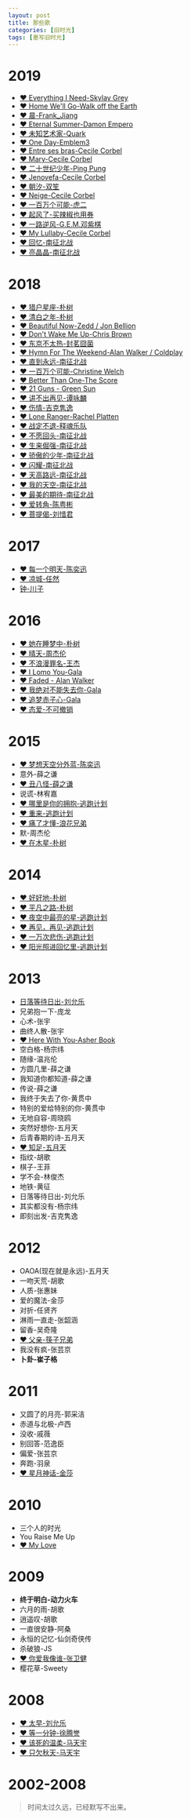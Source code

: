 ```yaml
---
layout: post
title: 那些歌
categories: [旧时光]
tags: [墨写旧时光]
---
```


# 2019

- [❤ Everything I Need-Skylay Grey](http://music.163.com/song?id=1331322055&userid=2539497) 
- [❤ Home We'll Go-Walk off the Earth](http://music.163.com/song?id=35737756&userid=2539497)
- [❤ 晨-Frank_Jiang](http://music.163.com/song?id=472685705&userid=2539497)
- [❤ Eternal Summer-Damon Empero](http://music.163.com/song?id=453185458&userid=2539497)
- [❤ 未知艺术家-Quark](https://music.163.com/#/song?id=40249668&userid=2539497)
- [❤ One Day-Emblem3](http://music.163.com/song?id=27506983&userid=2539497)
- [❤ Entre ses bras-Cecile Corbel](http://music.163.com/song?id=431695403&userid=2539497)
- [❤ Mary-Cecile Corbel](http://music.163.com/song?id=2324639&userid=2539497)
- [❤ 二十世纪少年-Ping Pung](http://music.163.com/song?id=370776&userid=2539497)
- [❤ Jenovefa-Cecile Corbel](https://music.163.com/song?id=26574187&userid=2539497)
- [❤ 朝汐-双笙](https://music.163.com/#/song?id=1316479227)
- [❤ Neige-Cecile Corbel](https://music.163.com/#/song?id=36019606)
- [❤ 一百万个可能-虎二](https://music.163.com/#/song?id=1309814115)
- [❤ 起风了-买辣椒也用券](https://music.163.com/#/song?id=1330348068)
- [❤ 一路逆风-G.E.M.邓紫棋](https://music.163.com/#/song?id=36103237)
- [❤ My Lullaby-Cecile Corbel](https://music.163.com/#/song?id=2324405)
- [❤ 回忆-南征北战](https://music.163.com/#/song?id=438803200)
- [❤ 亮晶晶-南征北战](https://music.163.com/#/song?id=438462852)

# 2018

- [❤ 猎户星座-朴树](https://music.163.com/#/song?id=518896134)
- [❤ 清白之年-朴树](https://music.163.com/#/song?id=475072295)
- [❤ Beautiful Now-Zedd / Jon Bellion](https://music.163.com/#/song?id=32019002)
- [❤ Don't Wake Me Up-Chris Brown](https://music.163.com/#/song?id=20553785)
- [❤ 东京不太热-封茗囧菌](https://music.163.com/#/song?id=34723470)
- [❤ Hymn For The Weekend-Alan Walker / Coldplay](https://music.163.com/#/song?id=419594258)
- [❤ 直到永远-南征北战](https://music.163.com/#/song?id=438462857)
- [❤ 一百万个可能-Christine Welch](https://music.163.com/#/song?id=29722582)
- [❤ Better Than One-The Score](https://music.163.com/#/song?id=31446780)
- [❤ 21 Guns - Green Sun](https://music.163.com/song?id=18127640)
- [❤ 讲不出再见-谭咏麟](https://music.163.com/#/song?id=152392)
- [❤ 伤情-吉克隽逸](http://music.163.com/#/song?id=554245917)
- [❤ Lone Ranger-Rachel Platten](https://music.163.com/#/song?id=29803676)
- [❤ 战定不退-释魂乐队](https://music.163.com/#/artist?id=1105122)
- [❤ 不愿回头-南征北战](http://music.163.com/#/song?id=409302163)
- [❤ 生来倔强-南征北战](https://music.163.com/#/song?id=467595237)
- [❤ 骄傲的少年-南征北战](https://music.163.com/#/song?id=408332757)
- [❤ 闪耀-南征北战](https://music.163.com/#/song?id=447281999)
- [❤ 天高路远-南征北战](https://music.163.com/#/song?id=440464621)
- [❤ 我的天空-南征北战](https://music.163.com/#/song?id=28892408)
- [❤ 最美的期待-南征北战](https://music.163.com/#/song?id=862100828)
- [❤ 爱转角-陈粤彬](http://music.163.com/#/program?id=1366966976)
- [❤ 菩提偈-刘惜君](http://music.163.com/#/song?id=542058452)

# 2017

- [❤ 每一个明天-陈奕迅](https://music.163.com/#/song?id=28160871)
- [❤ 凉城-任然](http://music.163.com/#/song?id=442314991)
- [钟-川子](http://music.163.com/#/song?id=67296)

# 2016

- [❤ 她在睡梦中-朴树](https://music.163.com/#/song?id=139361)
- [❤ 晴天-周杰伦](http://music.163.com/#/song?id=186016)
- [❤ 不浪漫罪名-王杰](http://music.163.com/#/song?id=156846)
- [❤ I Lomo You-Gala](http://music.163.com/#/m/song?id=28815416&userid=2539497)
- [❤ Faded - Alan Walker](http://music.163.com/#/song?id=36990266)
- [❤ 我绝对不能失去你-Gala](http://music.163.com/#/song?id=29535690)
- [❤ 追梦赤子心-Gala](https://music.163.com/#/song?id=355992)
- [❤ 态爱-不可撤销](https://music.163.com/#/song?id=36616399)

# 2015

- [❤ 梦想天空分外蓝-陈奕迅](https://music.163.com/#/song?id=25638273)
- 意外-薛之谦
- [❤ 丑八怪-薛之谦](http://music.163.com/#/m/song?id=27808044)
- 说谎-林宥嘉
- [❤ 哪里是你的拥抱-逃跑计划](http://music.163.com/#/m/song?id=25706283)
- [❤ 重来-逃跑计划](https://music.163.com/#/song?id=415793539)
- [❤ 痛了才懂-浪花兄弟](http://music.163.com/#/m/song?id=5234586)
- 默-周杰伦
- [❤ 在木星-朴树](http://music.163.com/#/m/song?id=33419478)

# 2014

- [❤ 好好地-朴树](http://music.163.com/#/song?id=35345951)
- [❤ 平凡之路-朴树](http://music.163.com/#/song?id=29750099)
- [❤ 夜空中最亮的星-逃跑计划](http://music.163.com/#/m/song?id=25706282)
- [❤ 再见，再见-逃跑计划](https://music.163.com/#/song?id=25706285)
- [❤ 一万次悲伤-逃跑计划](http://music.163.com/#/song?id=25706279)
- [❤ 阳光照进回忆里-逃跑计划](https://music.163.com/#/song?id=25706277)

# 2013

- [日落等待日出-刘允乐]()
- 兄弟抱一下-庞龙
- 心术-张宇
- 曲终人散-张宇
- [❤ Here With You-Asher Book](https://music.163.com/#/song?id=27583305)
- 空白格-杨宗纬
- 随缘-温兆伦
- 方圆几里-薛之谦
- 我知道你都知道-薛之谦
- 传说-薛之谦
- 我终于失去了你-黄贯中
- 特别的爱给特别的你-黄贯中
- 无地自容-周晓鸥
- 突然好想你-五月天
- 后青春期的诗-五月天
- [❤ 知足-五月天](http://music.163.com/#/m/song?id=385965)
- 指纹-胡歌
- 棋子-王菲
- 学不会-林俊杰
- 地铁-黄征
- 日落等待日出-刘允乐
- 其实都没有-杨宗纬
- 即刻出发-吉克隽逸

# 2012

- OAOA(现在就是永远)-五月天
- 一吻天荒-胡歌
- 人质-张惠妹
- 爱的魔法-金莎
- 对折-任贤齐
- 淋雨一直走-张韶涵
- 留香-吴奇隆
- [❤ 父亲-筷子兄弟](http://music.163.com/#/m/song?id=362996)
- 我没有疯-张芸京
- **卜卦-崔子格**

# 2011

- 又圆了的月亮-郭采洁
- 赤道与北极-卢西
- 没收-戚薇
- 别回答-范逸臣
- 偏爱-张芸京
- 奔跑-羽泉
- [❤ 星月神话-金莎](http://music.163.com/#/m/song?id=247512)

# 2010

- 三个人的时光
- You Raise Me Up
- [❤ My Love](http://music.163.com/#/m/song?id=2081057)

# 2009

- **终于明白-动力火车**
- 六月的雨-胡歌
- 逍遥叹-胡歌
- 一直很安静-阿桑
- 永恒的记忆-仙剑奇侠传
- 杀破狼-JS
- [❤ 你爱我像谁-张卫健](http://music.163.com/#/m/song?id=189477)
- 樱花草-Sweety

# 2008

- [❤ 太早-刘允乐](http://music.163.com/#/m/song?id=126946)
- [❤ 等一分钟-徐腾誉](http://music.163.com/#/m/song?id=169741)
- [❤ 该死的温柔-马天宇](http://music.163.com/#/m/song?id=135394)
- [❤ 只欠秋天-马天宇](http://music.163.com/#/m/song?id=135397)



# 2002-2008

> 时间太过久远，已经默写不出来。
